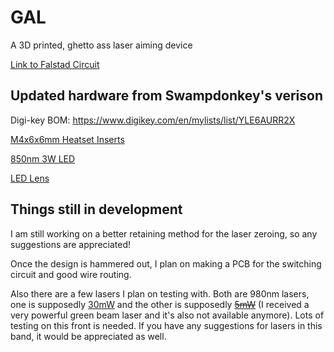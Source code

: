 # GAL
A 3D printed, ghetto ass laser aiming device

[Link to Falstad Circuit](https://tinyurl.com/2h69vpjn)

## Updated hardware from Swampdonkey's verison

Digi-key BOM: https://www.digikey.com/en/mylists/list/YLE6AURR2X

[M4x6x6mm Heatset Inserts](https://a.co/d/dzFERyy)

[850nm 3W LED](https://a.co/d/1zIGPuo)

[LED Lens](https://a.co/d/ejgL7wE)

## Things still in development
I am still working on a better retaining method for the laser zeroing, so any suggestions are appreciated!

Once the design is hammered out, I plan on making a PCB for the switching circuit and good wire routing.

Also there are a few lasers I plan on testing with. Both are 980nm lasers, one is supposedly [30mW](https://www.aliexpress.us/item/2261799874302117.html) and the other is supposedly [~~5mW~~](https://www.amazon.com/dp/B08D9QQPP3) (I received a very powerful green beam laser and it's also not available anymore). Lots of testing on this front is needed. If you have any suggestions for lasers in this band, it would be appreciated as well.
